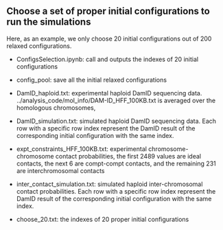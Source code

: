## Choose a set of proper initial configurations to run the simulations

Here, as an example, we only choose 20 initial configurations out of 200 relaxed configurations. 

- ConfigsSelection.ipynb: call and outputs the indexes of 20 initial configurations

- config_pool: save all the initial relaxed configurations

- DamID_haploid.txt: experimental haploid DamID sequencing data. ../analysis_code/mol_info/DAM-ID_HFF_100KB.txt is averaged over the homologous chromosomes,

- DamID_simulation.txt: simulated haploid DamID sequencing data. Each row with a specific row index represent the DamID result of the corresponding initial configuration with the same index.

- expt_constraints_HFF_100KB.txt: experimental chromosome-chromosome contact probabilities, the first 2489 values are ideal contacts, the next 6 are compt-compt contacts, and the remaining 231 are interchromosomal contacts

- inter_contact_simulation.txt: simulated haploid inter-chromosomal contact probabilities. Each row with a specific row index represent the DamID result of the corresponding initial configuration with the same index.

- choose_20.txt: the indexes of 20 proper initial configurations

